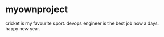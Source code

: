 # myownproject
cricket is my favourite sport.
devops engineer is the best job now a days.
happy new year.
